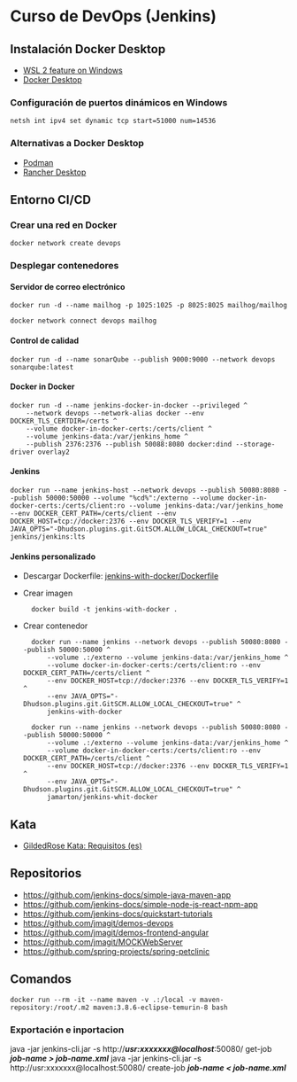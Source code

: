 # Curso de DevOps (Jenkins)

## Instalación Docker Desktop

- [WSL 2 feature on Windows](https://learn.microsoft.com/es-es/windows/wsl/install)
- [Docker Desktop](https://www.docker.com/get-started/)

### Configuración de puertos dinámicos en Windows

    netsh int ipv4 set dynamic tcp start=51000 num=14536

### Alternativas a Docker Desktop

- [Podman](https://podman.io/docs/installation)
- [Rancher Desktop](https://rancherdesktop.io/)

## Entorno CI/CD

### Crear una red en Docker

    docker network create devops

### Desplegar contenedores

#### Servidor de correo electrónico

    docker run -d --name mailhog -p 1025:1025 -p 8025:8025 mailhog/mailhog

    docker network connect devops mailhog

#### Control de calidad

    docker run -d --name sonarQube --publish 9000:9000 --network devops sonarqube:latest

#### Docker in Docker

    docker run -d --name jenkins-docker-in-docker --privileged ^
        --network devops --network-alias docker --env DOCKER_TLS_CERTDIR=/certs ^
        --volume docker-in-docker-certs:/certs/client ^
        --volume jenkins-data:/var/jenkins_home ^
        --publish 2376:2376 --publish 50088:8080 docker:dind --storage-driver overlay2

#### Jenkins

    docker run --name jenkins-host --network devops --publish 50080:8080 --publish 50000:50000 --volume "%cd%":/externo --volume docker-in-docker-certs:/certs/client:ro --volume jenkins-data:/var/jenkins_home --env DOCKER_CERT_PATH=/certs/client --env DOCKER_HOST=tcp://docker:2376 --env DOCKER_TLS_VERIFY=1 --env JAVA_OPTS="-Dhudson.plugins.git.GitSCM.ALLOW_LOCAL_CHECKOUT=true" jenkins/jenkins:lts

#### Jenkins personalizado

- Descargar Dockerfile: [jenkins-with-docker/Dockerfile](./jenkins-with-docker/Dockerfile)
- Crear imagen

        docker build -t jenkins-with-docker .

- Crear contenedor

        docker run --name jenkins --network devops --publish 50080:8080 --publish 50000:50000 ^
            --volume .:/externo --volume jenkins-data:/var/jenkins_home ^
            --volume docker-in-docker-certs:/certs/client:ro --env DOCKER_CERT_PATH=/certs/client ^
            --env DOCKER_HOST=tcp://docker:2376 --env DOCKER_TLS_VERIFY=1 ^
            --env JAVA_OPTS="-Dhudson.plugins.git.GitSCM.ALLOW_LOCAL_CHECKOUT=true" ^
            jenkins-with-docker

        docker run --name jenkins --network devops --publish 50080:8080 --publish 50000:50000 ^
            --volume .:/externo --volume jenkins-data:/var/jenkins_home ^
            --volume docker-in-docker-certs:/certs/client:ro --env DOCKER_CERT_PATH=/certs/client ^
            --env DOCKER_HOST=tcp://docker:2376 --env DOCKER_TLS_VERIFY=1 ^
            --env JAVA_OPTS="-Dhudson.plugins.git.GitSCM.ALLOW_LOCAL_CHECKOUT=true" ^
            jamarton/jenkins-whit-docker

## Kata

- [GildedRose Kata: Requisitos (es)](https://github.com/emilybache/GildedRose-Refactoring-Kata/blob/main/GildedRoseRequirements_es.md)

## Repositorios

- <https://github.com/jenkins-docs/simple-java-maven-app>
- <https://github.com/jenkins-docs/simple-node-js-react-npm-app>
- <https://github.com/jenkins-docs/quickstart-tutorials>
- <https://github.com/jmagit/demos-devops>
- <https://github.com/jmagit/demos-frontend-angular>
- <https://github.com/jmagit/MOCKWebServer>
- <https://github.com/spring-projects/spring-petclinic>

## Comandos

    docker run --rm -it --name maven -v .:/local -v maven-repository:/root/.m2 maven:3.8.6-eclipse-temurin-8 bash

### Exportación e inportacion

java -jar jenkins-cli.jar -s http://***usr:xxxxxxx@localhost***:50080/ get-job ***job-name **>** job-name.xml***
java -jar jenkins-cli.jar -s http://usr:xxxxxxx@localhost:50080/ create-job ***job-name **<** job-name.xml***

